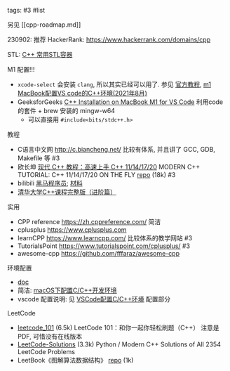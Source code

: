 tags: #3 #list

另见 [[cpp-roadmap.md]]

230902: 
推荐 HackerRank: https://www.hackerrank.com/domains/cpp

STL: [C++ 常用STL容器](https://zhuanlan.zhihu.com/p/426492563)


M1 配置!!!

- `xcode-select` 会安装 `clang`, 所以其实已经可以用了. 参见 [官方教程](https://code.visualstudio.com/docs/cpp/config-clang-mac), [m1 MacBook配置VS code的C++环境(2021年8月)](https://www.cnblogs.com/BYGAO/p/15135609.html)
- GeeksforGeeks [C++ Installation on MacBook M1 for VS Code](https://www.geeksforgeeks.org/c-installation-on-macbook-m1-for-vs-code/) 利用code的套件 + brew 安装的 mingw-w64
    - 可以直接用 `#include<bits/stdc++.h>`

教程

- C语言中文网 <http://c.biancheng.net/> 比较有体系, 并且讲了 GCC, GDB, Makefile 等 #3
- 欧长坤 [现代 C++ 教程：高速上手 C++ 11/14/17/20](https://changkun.de/modern-cpp/) MODERN C++ TUTORIAL: C++ 11/14/17/20 ON THE FLY [repo](https://github.com/changkun/modern-cpp-tutorial) (18k) #3
- bilibili [黑马程序员](https://www.bilibili.com/video/BV1et411b73Z); [材料](https://pan.baidu.com/s/1vTXgoXql0JZIuThKIMJJCA?pwd=1234)
- [清华大学C++课程完整版（进阶篇）](https://www.bilibili.com/video/BV1Zt411P7Zm)

实用

- CPP reference <https://zh.cppreference.com/> 简洁
- cplusplus <https://www.cplusplus.com>
- learnCPP <https://www.learncpp.com/> 比较体系的教学网站 #3
- TutorialsPoint <https://www.tutorialspoint.com/cplusplus/> #3
- awesome-cpp <https://github.com/fffaraz/awesome-cpp>

环境配置

- [doc](https://code.visualstudio.com/docs/languages/cpp)
- 简洁: [macOS下配置C/C++开发环境](https://zhuanlan.zhihu.com/p/158566155)
- vscode 配置说明: 见 [VSCode配置C/C++环境](https://zhuanlan.zhihu.com/p/87864677) 配置部分

LeetCode

- [leetcode_101](https://github.com/changgyhub/leetcode_101) (6.5k) LeetCode 101：和你一起你轻松刷题（C++） 注意是PDF, 可惜没有在线版本
- [LeetCode-Solutions](https://github.com/kamyu104/LeetCode-Solutions) (3.3k) Python / Modern C++ Solutions of All 2354 LeetCode Problems
- LeetBook《图解算法数据结构》 [repo](https://github.com/krahets/LeetCode-Book) (1k)
